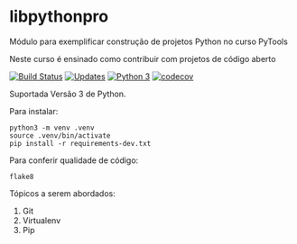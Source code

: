 # libpythonpro
Módulo para exemplificar construção de projetos Python no curso PyTools

Neste curso é ensinado como contribuir com projetos de código aberto

[![Build Status](https://www.travis-ci.com/Diweine/libpythonpro.svg?branch=main)](https://www.travis-ci.com/Diweine/libpythonpro)
[![Updates](https://pyup.io/repos/github/Diweine/libpythonpro/shield.svg)](https://pyup.io/repos/github/Diweine/libpythonpro/)
[![Python 3](https://pyup.io/repos/github/Diweine/libpythonpro/python-3-shield.svg)](https://pyup.io/repos/github/Diweine/libpythonpro/)
[![codecov](https://codecov.io/gh/Diweine/libpythonpro/branch/main/graph/badge.svg?token=JEYAQ396ZC)](https://codecov.io/gh/Diweine/libpythonpro)

Suportada Versão 3 de Python.

Para instalar:
```console
python3 -m venv .venv
source .venv/bin/activate
pip install -r requirements-dev.txt
```

Para conferir qualidade de código:
```console
flake8
```

Tópicos a serem abordados:
1. Git
2. Virtualenv
3. Pip